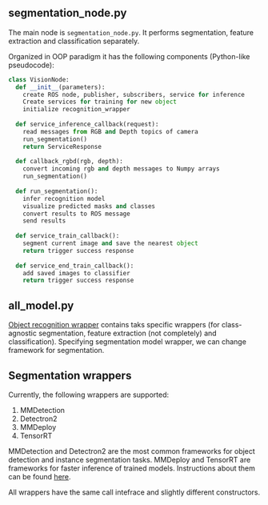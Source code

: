 ## segmentation_node.py
The main node is ```segmentation_node.py```. It performs segmentation, feature extraction and classification separately.

Organized in OOP paradigm it has the following components (Python-like pseudocode):
```Python
class VisionNode:
  def __init__(parameters):
    create ROS node, publisher, subscribers, service for inference
    Create services for training for new object
    initialize recognition_wrapper
  
  def service_inference_callback(request):
    read messages from RGB and Depth topics of camera
    run_segmentation()
    return ServiceResponse
    
  def callback_rgbd(rgb, depth):
    convert incoming rgb and depth messages to Numpy arrays
    run_segmentation()
    
  def run_segmentation():
    infer recognition model
    visualize predicted masks and classes
    convert results to ROS message
    send results
    
  def service_train_callback():
    segment current image and save the nearest object
    return trigger success response
    
  def service_end_train_callback():
    add saved images to classifier
    return trigger success response
```

## all_model.py
[Object recognition wrapper](https://github.com/be2rlab/ROS-object-recognition/blob/master/scripts/models/all_model.py) contains taks specific wrappers (for class-agnostic segmentation, feature extraction (not completely) and classification). Specifying segmentation model wrapper, we can change framework for segmentation. 

## Segmentation wrappers
Currently, the following wrappers are supported:
 1. MMDetection
 2. Detectron2
 3. MMDeploy
 4. TensorRT

MMDetection and Detectron2 are the most common frameworks for object detection and instance segmentation tasks. MMDeploy and TensorRT are frameworks for faster inference of trained models. Instructions about them can be found [here](https://github.com/be2rlab/ROS-object-recognition/blob/master/docs/Model_deployment.md).

All wrappers have the same call intefrace and slightly different constructors.
